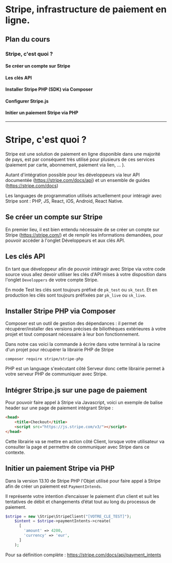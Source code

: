 # Stripe, infrastructure de paiement en ligne.

## Plan du cours

### Stripe, c'est quoi ?

#### Se créer un compte sur Stripe

#### Les clés API

#### Installer Stripe PHP (SDK) via Composer

#### Configurer Stripe.js

#### Initier un paiement Stripe via PHP

---

# Stripe, c'est quoi ?

Stripe est une solution de paiement en ligne disponible dans une majorité de pays, est par conséquent très utilisé pour plusieurs de ces services (paiement par carte, abonnement, paiement via lien, ... ).

Autant d'intégration possible pour les développeurs via leur API documentée (https://stripe.com/docs/api) et un ensemble de guides (https://stripe.com/docs) 

Les languages de programmation utilisés actuellement pour intéragir avec Stripe sont : PHP, JS, React, iOS, Android, React Native.


## Se créer un compte sur Stripe

En premier lieu, il est bien entendu nécessaire de se créer un compte sur Stripe (https://stripe.com/) et de remplir les informations demandées, pour pouvoir accéder à l'onglet Développeurs et aux clés API.


## Les clés API

En tant que développeur afin de pouvoir intéragir avec Stripe via votre code source vous allez devoir utiliser les clés d'API mises à votre disposition dans l'onglet ``Developpers`` de votre compte Stripe.

En mode Test les clés sont toujours préfixé de ``pk_test`` ou ``sk_test``. Et en production les clés sont toujours préfixées par ``pk_live`` ou ``sk_live``.


## Installer Stripe PHP via Composer

Composer est un outil de gestion des dépendances : il permet de récupérer/installer des versions précises de biliothèques extérieures à votre projet et tout composant nécessaire à leur bon fonctionnement.

Dans notre cas voici la commande à écrire dans votre terminal à la racine d'un projet pour récupérer la librairie PHP de Stripe

```shell
composer require stripe/stripe-php
```
PHP est un language s'exécutant côté Serveur donc cette librairie permet à votre serveur PHP de communiquer avec Stripe.

## Intégrer Stripe.js sur une page de paiement

Pour pouvoir faire appel à Stripe via Javascript, voici un exemple de balise header sur une page de paiement intégrant Stripe :

```html
<head>
    <title>Checkout</title>
    <script src="https://js.stripe.com/v3/"></script>
</head>
```

Cette librairie va se mettre en action côté Client, lorsque votre utilisateur va consulter la page et permettre de communiquer avec Stripe dans ce contexte. 

## Initier un paiement Stripe via PHP

Dans la version 13.10 de Stripe PHP l'Objet utilisé pour faire appel à Stripe afin de créer un paiement est ``PaymentIntends``. 

Il représente votre intention d’encaisser le paiement d’un client et suit les tentatives de débit et changements d’état tout au long du processus de paiement.

```php
$stripe = new \Stripe\StripeClient("[VOTRE_CLE_TEST]");
    $intent = $stripe->paymentIntents->create(
      [
        'amount' => 4200,
        'currency' => 'eur',
      ]
    );
```

Pour sa définition complète : https://stripe.com/docs/api/payment_intents